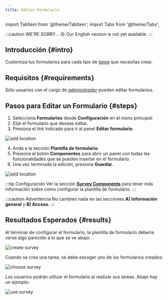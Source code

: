 ```yaml
---
title: Editar Formulario
---
```


import TabItem from '@theme/TabItem';
import Tabs from '@theme/Tabs';

:::caution WE'RE SORRY... 😢
Our English version is not yet available.
:::

## Introducción {#intro}
Customiza tus formularios para cada tipo de [_tarea_](/docs/products/forms/tasks/overview) que necesitas crear.

## Requisitos {#requirements}
Sólo usuarios con el cargo de [_administrador_](/docs/products/forms/configuration/users/user_types#admin) pueden editar formularios.

## Pasos para Editar un Formulario {#steps}

1. Selecciona **Formularios** desde **Configuración** en el _menu principal_.
2. Elije el formulario que deseas editar.
3. Presiona el _link_ indicado para ir al panel **Editar formulario**.

<div className="img_sizing">

![add location](/img/productos_es/product_forms_survey_edit_01.png)

</div>

4. Anda a la sección **Plantilla de formulario**.
5. Presiona el botón **Componentes** para abrir un panel con todas las funcionalidades que se pueden insertar en el formulario.
6. Una vez terminada la edición, presiona **Guardar**.

<div className="img_sizing">

![add location](/img/productos_es/product_forms_survey_edit_02.png)

</div>

:::tip Configuración
Ver la sección [**Survey Components**](/docs/documentation/admin/survey/components_overview) para tener más información sobre cómo configurar la plantilla de formulario.
:::

:::caution Advertencia
No cambies nada en las secciones **A) Información general** y **B) Acceso**.
:::


<!-- ## Configuración de la Plantilla de Formulario {#configure}

<div className="img_sizing">

![add location](/img/productos_es/product_forms_survey_edit_03.png)

</div> -->


## Resultados Esperados {#results}

Al terminar de configurar el formulario, la plantilla de formulario debería verse algo parecido a lo que se ve abajo:

<div className="img_sizing">

![create survey](/img/productos_es/product_forms_survey_edit_04.gif)

</div>

Cuando se crea una tarea, se debe escoger uno de los formularios creados:

<div className="img_sizing">

![choose survey](/img/productos_es/product_forms_survey_edit_05.gif)

</div>

Los usuarios podrán utilizar el formulario al realizar sus tareas. Abajo hay un ejemplo:

<div className="img_sizing">

![use survey](/img/productos_es/product_forms_survey_edit_06.gif)

</div>